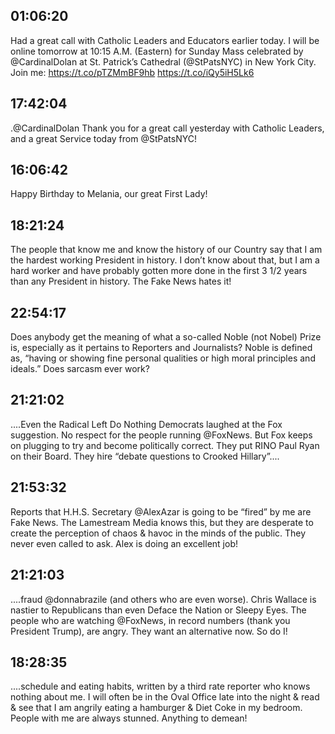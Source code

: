 ## 01:06:20
Had a great call with Catholic Leaders and Educators earlier today. I will be online tomorrow at 10:15 A.M. (Eastern) for Sunday Mass celebrated by @CardinalDolan at St. Patrick’s Cathedral (@StPatsNYC) in New York City. Join me: https://t.co/pTZMmBF9hb https://t.co/iQy5iH5Lk6
## 17:42:04
.@CardinalDolan  Thank you for a great call yesterday with Catholic Leaders, and a great Service today from @StPatsNYC!
## 16:06:42
Happy Birthday to Melania, our great First Lady!
## 18:21:24
The people that know me and know the history of our Country say that I am  the hardest working President in history. I don’t know about that, but I am a hard worker and have probably gotten more done in the first 3 1/2 years than any President in history. The Fake News hates it!
## 22:54:17
Does anybody get the meaning of what a so-called Noble (not Nobel) Prize is, especially as it pertains to Reporters and Journalists? Noble is defined as, “having or showing fine personal qualities or high moral principles and ideals.” Does sarcasm ever work?
## 21:21:02
....Even the Radical Left Do Nothing Democrats laughed at the Fox suggestion. No respect for the people running @FoxNews. But Fox keeps on plugging to try and become politically correct. They put RINO Paul Ryan on their Board. They hire “debate questions to Crooked Hillary”....
## 21:53:32
Reports that H.H.S. Secretary @AlexAzar is going to be “fired” by me are Fake News. The Lamestream Media knows this, but they are desperate to create the perception of chaos &amp; havoc in the minds of the public. They never even called to ask. Alex is doing an excellent job!
## 21:21:03
....fraud @donnabrazile (and others who are even worse). Chris Wallace is nastier to Republicans than even Deface the Nation or Sleepy Eyes. The people who are watching @FoxNews, in record numbers (thank you President Trump), are angry. They want an alternative now. So do I!
## 18:28:35
....schedule and eating habits, written by a third rate reporter who knows nothing about me. I will often be in the Oval Office late into the night &amp; read &amp; see that I am angrily eating a hamburger &amp; Diet Coke in my bedroom. People with me are always stunned. Anything to demean!
